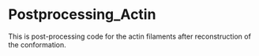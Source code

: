 # Postprocessing_Actin
This is post-processing code for the actin filaments after reconstruction of the conformation.
